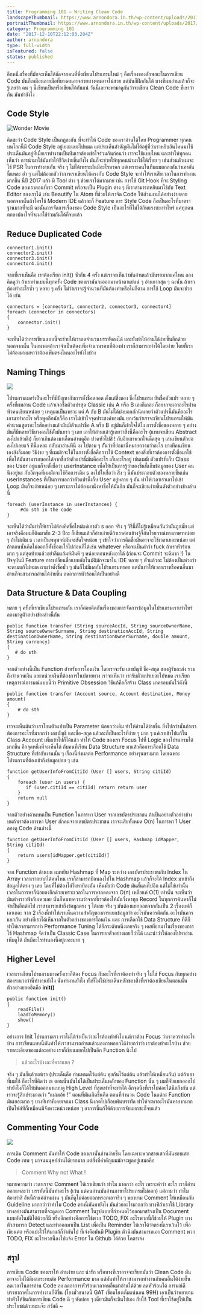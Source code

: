 ```yaml
---
title: Programming 101 – Writing Clean Code
landscapeThumbnail: https://www.arnondora.in.th/wp-content/uploads/2017/12/programming-101-writing-clean-code-writing-clean-code-signed.png
portraitThumbnail: https://www.arnondora.in.th/wp-content/uploads/2017/12/programming-101-writing-clean-code-writing-clean-code-signed.png
category: Programming 101
date: "2017-12-10T22:12:03.284Z"
author: arnondora
type: full-width
isFeatured: false
status: published
---
```


อีกหนึ่งเรื่องที่มักจะเห็นได้ชัดจากคนที่พึ่งเขียนโปรแกรมใหม่ ๆ คือเรื่องของลักษณะในการเขียน Code มันก็เหมือนลายมือที่บางคนอาจสวยบางคนอาจไม่สวย แต่มันก็ฝึกกันได้ บางทีผมอ่านแล้วก็จะรู้เลยว่า คน ๆ นี้เขียนเป็นหรือเขียนได้กันแน่ วันนี้เลยจะพามาดูกันว่าจะเขียน Clean Code ที่เขาว่ากัน มันทำยังไง

## Code Style
![Wonder Movie](https://i2.wp.com/www.arnondora.in.th/wp-content/uploads/2017/12/programming-101-writing-clean-code-writing-clean-code-psr.png?ssl=1)

คิดซะว่า Code Style เป็นกฏละกัน ที่จะทำให้ Code ของเราอ่านได้โดย Programmer ทุกคน บนโลกนี้มี Code Style อยู่เยอะแยะไปหมด แต่ประเด็นสำคัญมันไม่ได้อยู่ที่ว่าเราหยิบอันไหนมาใช้ ประเด็นมันอยู่ที่เมื่อเราทำงานเป็นทีมเราต้องเข้าใจร่วมกันก่อนว่า เราจะใช้แบบไหน และทำให้ทุกคนเห็นว่า การนำมาใช้มันทำให้ชีวิตง่ายขึ้นยังไง มันก็จะช่วยให้ทุกคนนำมาใช้ได้เรื่อย ๆ เช่นส่วนตัวผมจะใช้ PSR ในการทำงานกัน จริง ๆ ไม่ได้เพราะมันมีอะไรหรอก แต่เพราะคนในทีมผมตกลงกันว่าเอาอันนี้แหละ ฮ่า ๆ แต่ไม่ต้องกลัวว่าการเราเขียนให้ตรงกับ Code Style จะทำให้เราเสียเวลาในการทำงานมากขึ้น นี่ปี 2017 แล้ว มี Tool ต่าง ๆ ช่วยเราได้มากมาย เช่น การใช้ Git Hook ที่จะ Styling Code ของเราตอนที่เรา Commit หรือจะเป็น Plugin ต่าง ๆ ที่เราสามารถหยิบมาใช้กับ Text Editor ของเราได้ เช่น Beautify ใน Atom ที่ช่วยให้เราจัด Code ให้ส่วนงามได้อย่างง่ายดาย นอกจากนั้นถ้าใครใช้ Modern IDE แล้วละก็ Feature การ Style Code ถือเป็นอะไรที่มาตราฐานมากที่จะมี ฉะนั้นการจัดการเรื่องของ Code Style เป็นอะไรที่ไม่ได้กินแรงซะเท่าไหร่ แค่ทุกคนตกลงปลงใจที่จะมาใช้ร่วมกันได้ก็จบแล้ว

## Reduce Duplicated Code
```
connector1.init()
connector2.init()
connector3.init()
connector4.init()
```

จากที่เราเห็นคือ เราต้องเรียก init() ซ้ำกัน 4 ครั้ง แต่เราจะเห็นว่ามันอ่านแล้วมันรกมากแค่ไหน ลองคิดดูว่า ถ้าเราทำแบบนี้ทุกครั้ง Code ของเรามันจะออกมาหน้าตาแย่แน่ ๆ อ่านยากสุด ๆ ฉะนั้น ถ้าเราต้องทำอะไรซ้ำ ๆ หลาย ๆ ครั้ง ไม่ว่าเราจะรู้จำนวนที่มันต้องทำหรือไม่ก็ตาม การใช้ Loop มันจะช่วยได้ เช่น

```
connectors = [connector1, connector2, connector3, connector4]
foreach (connector in connectors)
{
    connector.init()
}
```

จะเห็นได้ว่าการเขียนแบบนี้จะช่วยให้เราลดจำนวนบรรทัดลงได้ และยังทำให้อ่านได้ง่ายขึ้นอีกด้วย นอกจากนั้น ในอนาคตถ้าเราจำเป็นต้องเพิ่มจำนวนรอบที่ต้องทำ เราก็สามารถทำได้โดยง่าย โดยที่ีเราไม่ต้องมางมหาว่าต้องเพิ่มตรงไหนอะไรยังไงบ้าง

## Naming Things
![](https://i0.wp.com/www.arnondora.in.th/wp-content/uploads/2017/08/writing-good-code-writing-good-code-programming-101-good-code-naming.png?ssl=1)

โปรแกรมเมอร์เป็นอะไรที่มีปัญหากับการตั้งชื่อตลอด ตั้งแต่สิ่งของ ชื่อโปรแกรม ยันชื่อตัวแปร หลาย ๆ ครั้งที่ผมอ่าน Code แล้วเจอชื่อตัวแปรสุด Classic เช่น A หรือ B เองก็เถอะ ก็อยากจะเอาอะไรฝาดหัวคนเขียนหน่อย ๆ เหตุผลเป็นเพราะ แค่ A กับ B มันไม่ได้บ่งบอกสักนิดเลยว่าตัวแปรนี้มันคืออะไร เอามาทำอะไร หรือพูดอีกนัยก็คือ เราไม่เข้าใจจุดประสงค์ของมัน ยกเว้นว่าเราจะเขียนโปรแกรมให้มันคำนวณสูตรอะไรสักอย่างแล้วมันมีตัวแปรชื่อ A หรือ B อยู่มันก็เข้าใจได้ไง การตั้งชื่อของหลาย ๆ อย่างมันก็มีหลายวิธีบางคนใช้ตั้งมันยาว ๆ เลย เอาให้อ่านแล้วรู้เลยว่าสิ่งนี้คืออะไร (แทบจะเขียน Abstract ลงไปแล้วมั่ง) ก็ยาวเกินต้องมาเลื่อนอ่านดูอีก ปวดหัวไปสิ ! กับอีกเขาพวกใจเด็ดสุด ๆ เล่นเขียนตัวย่อลงไปเลยแจ้ ทีนี้แหละ กลับมาอ่านทีนี่ งง ไปตาม ๆ กัันว่าที่ย่อมานี่หมายความว่าอะไร บางทีคนเขียนเองยังลืมเลย วิธีง่าย ๆ ที่ผมมักจะใช้ในการตั้งชื่อคือการใช้ Context ของสิ่งที่เราต้องการตั้งชื่อมาใช้ เพื่อให้มันสามารถบอกได้จากชื่อว่าตัวแปรนี้มันคืออะไร เก็บอะไรอยู่ เช่นผมมี ตัวแปรที่เก็บ Class ของ User อยู่ผมก็จะตั้งชื่อว่า userInstance เพื่อให้เป็นการรู้ว่าของชิ้นนี้เก็บข้อมูลของ User คนนึงอยู่นะ กับอีกจุดที่ผมมักจะใช้คือการเติม s ลงไปในชื่อว่า สิ่ง ๆ นี้มันประกอบตัวของหลายชิ้นเช่น userInstances ที่เป็นการบอกว่าตัวแปรนี้เก็บ User อยู่หลาย ๆ อัน ทำให้เวลาเราเอาไปเข้า Loop มันก็จะง่ายหน่อย ๆ เพราะเราไม่ต้องมานั่งหาชื่อให้มันอีก มันก็จะเขียนง่ายขึ้นดังตัวอย่างข้างล่างนี้

```
foreach (userInstance in userInstances) {
     #do sth in the code
}
```

จะเห็นได้ว่ามันทำให้เราไม่ต้องคิดชื่อใหม่แค่เอาตัว s ออก จริง ๆ วิธีนี้ก็ไม่รู้เหมือนกันว่ามันถูกมั้ย แต่เอาจริงคือผมก็ติดมาสัก 2-3 ปีละ ก็เขียนแล้วก็อ่านง่ายดีถ้าเราค่อนข้างจู้จี้กับไวยกรณ์ทางภาษาหน่อย ๆ ถ้าไม่เติม s เวลาเป็นพหุพจน์มันจะขัดใจหน่อย ๆ เข้าใจว่าการคิดชื่อมันอาจจะใช้เวลาเยอะหน่อย แต่ถ้าตอนนั้นคิดไม่ออกก็ตั้งชื่ออะไรไปก่อนก็ได้เช่น whatever หรือจะเป็นคำว่า fuck ถ้าเราหัวร้อนมาก ๆ แต่สุดท้ายแล้วอย่าลืมแก้มห้มันดี ๆ หน่อยตอนหลังเอาได้ (ก่อนจะ Commit จะดีมาก !) ในปัจจุบันมี Feature การเปลี่ยนชื่อแบบอัตโนมัติมักจะมาใน IDE หลาย ๆ ตัวแล้วละ ไม่ต้องเป็นห่วงว่าจะตามแก้ไม่หมด ถามว่าตั้งชื่อมั่ว ๆ มันก็ไม่มีผลกับโปรแกรมหรอก แต่มันทำให้เวลาเราหรือคนอื่นมาอ่านก็จะสามารถอ่านได้ง่ายขึ้น ลดอาการหัวร้อนได้เป็นอย่างดี

## Data Structure & Data Coupling
หลาย ๆ ครั้งที่เราเขียนโปรแกรมกัน เราก็ค่อยคิดกันเรื่องของการจัดการข้อมูลในโปรแกรมเราเท่าไหร่ ลองมาดูตัวอย่างข้างล่างนี้กัน

```
public function transfer (String sourceAccId, String sourceOwnerName, String sourceOwnerSurname, String destinationAccId, String destinationOwnerName, String destinationOwnerSurname, double amount, String currency)
{
   # do sth
}
```

จากตัวอย่างนี้เป็น Function สำหรับการโอนเงิน โดยเราจะรับ เลขบัญชี ชื่อ-สกุล ของผู้รับละส่ง รวมถึงจำนวนเงิน และหน่วยเงินที่ต้องการในปลายทาง เราจะเห็นว่า เรารับตัวแปรเยอะไปหมด เราเรียกเหตุการณ์อารมณ์แบบนี้ว่า Primitive Obsession วิธีแก้คือก็สร้าง Class มาครอบมันไว้ดังนี้

```
public function transfer (Account source, Account destination, Money amount)
{
    # do sth
}
```

เราจะเห็นมันว่า เราโยนตัวแปรเป็น Parameter น้อยกว่าเดิม ทำให้อ่านได้ง่ายขึ้น ยิ่งไปกว่านั้นถ้าเราต้องการอะไรที่มากกว่า เลขบัญชี และชื่อ-สกุล แล้วละก็เป็นอะไรที่ง่าย ๆ มาก ๆ แค่เราเข้าไปแก้ใน Class Account เพิ่มเข้าไปก็ได้แล้ว ทำให้ Code ของเรา Focus ไปที่ Logic ของโปรแกรมได้มากขึ้น อีกจุดหนึ่งที่จะเห็นได้ กับคนที่เรียน Data Structure มาแล้วคือการเลือกใช้ Data Structure ที่เข้ากับงานนั้น ๆ เรื่องนี้ส่งผลต่อ Performance อย่างรุนแรงมาก โดยเฉพาะโปรแกรมที่ต้องเข้าถึงข้อมูลบ่อย ๆ เช่น

```
function getUserInfoFromCitiId (User [] users, String citiId)
{
    foreach (user in users) {
       if (user.citiId == citiId) return return user
    }
    return null
}
```

จากตัวอย่างด้านบนเป็น Function ในการหา User จากเลขบัตรประชาชน ถ้าเป็นอย่างตัวอย่างข้างบนถ้าเราต้องการหา User สักคนจากเลขบัตรประชาชน เราจะเสียทั้งหมด O(n) ในการหา 1 User ลองดู Code ด้านล่างนี้

```
function getUserInfoFromCitiId (User [] users, Hashmap idMapper, String citiId)
{
    return users[idMapper.get(citiId)]
}
```

จาก Function ด้านบน ผมหยิบ Hashmap ที่ Map ระหว่าง เลขบัตรประชาชนกับ Index ใน Array เวลาเราอยากได้คนไหน เราก็สามารถป้อนลงไปใน Hashmap แล้วก็จะได้ Index มาเข้าถึงข้อมูลได้ตรง ๆ เลย โดยที่ไม่ต้องไล่วิ่งหาทีละอัน เห็นมั้ยว่า Code มันสั้นลงไปอีก แต่ไม่ใช่เท่านั้นเวลาในการหาก็น้อยลงอีกด้วยเพราะเวลาในการหาลดลงจาก O(n) เหลือแค่ O(1) เท่านั้น จะเห็นว่ามันต่างราวฟ้ากับเหวเลย นั่นก็หมายความว่าจากที่เราต้องให้มันวิ่งหาทุก Record ในทุกการค้นหาก็ไม่จำเป็นอีกต่อไป เราสามารถเข้าถึงข้อมูลตรง ๆ ได้เลย จริง ๆ มันต้องแยกออกจากกันเป็น 2 เรื่องแต่ก็เอาเถอะ จาก 2 เรื่องนี้ทำให้เราเห็นความสำคัญของการแยกข้อมูลว่า อะไรมันควรติดกัน อะไรมันควรแยกกัน อย่างที่เราได้เห็นจากในตัวอย่างของการโอนเงิน และ การเลือกใช้ Data Structure ที่ดีก็ทำให้เราสามารถทำ Performance Tuning ได้อีกระดับหนึ่งเลยจริง ๆ เคสที่ยกมาในเรื่องของการใช้ Hashmap จัดว่าเป็น Classic Case ในการยกตัวอย่างเลยก็ว่าได้ แนะนำว่าให้ลองไปหาอ่านเพิ่มดูได้ มันมีอะไรทำนองนี้อยู่เยอะมาก ๆ

## Higher Level
เวลาเราเขียนโปรแกรมบางครั้งเราก็ต้อง Focus กับอะไรที่เราต้องทำจริง ๆ ไม่ใช่ Focus กับทุกอย่าง ต้องระแวงว่านี่ทำงานยังไง นั่นทำงานยังไง ทั้งที่ไม่ใช่ประเด็นหลักของสิ่งที่เราต้องเขียนในตอนนั้น ตัวอย่างยอดฮิตคือ **init()**

```
public function init()
{
    readFile()
    loadToMemory()
    show()
}
```

อย่างการ Init โปรแกรมเรา เราไม่ได้จำเป็นว่าอะไรต้องทำยังไง แต่เราต้อง Focus ว่าเราควรทำอะไรบ้าง การเขียนแบบนี้มันทำให้เราสามารถอ่านแล้วมองภาพออกได้ง่ายกว่าว่า เราต้องทำอะไรบ้าง ส่วยรายละเอียดของแต่ละอย่าง เราก็เขียนแยกไปเป็นอีก Function นึงไป

> แล้วอะไรบ้างละที่ควรแยก ?

จริง ๆ มันก็แล้วแต่เรา (ประเด็นคือ กำนหนดไว้แต่ต้น คุยกันไว้แต่ต้น แล้วทำให้เหมือนกัน) แต่ถ้าเอาที่ผมใช้ ก็อะไรที่คิดว่า ณ ตอนนั้นมันไม่ได้เป็นประเด็นหลักของ Function นั้น ๆ ผมก็จับแยกออกไป ทำยังไงก็ได้ให้มันออกมาแบบดู High Level ที่สุดเท่าที่จะทำได้ อีกจุดนึงที่เราไม่ค่อยได้นึกถึงกัน แต่เราจะรู้สึกประมาณว่า “แม่มเอ้ย !” ตอนที่มันเกิดขึ้นคือ ตอนที่จำนวน Code ในแต่ละ Function มันเยอะมาก ๆ บางทีเท่าที่เคยเจอมา Class นึงกดไปเกือบพันบรรทัด ทำให้จะหาอะไรมันหายากมาก เปิดไฟล์ทีก็เหมือนมีจังหวะหน่วงหน่อย ๆ อาการนี้แก้ได้ด้วยการจับแยกซะก็จบแล้ว

## Commenting Your Code
![](https://i2.wp.com/www.arnondora.in.th/wp-content/uploads/2017/08/writing-good-code-writing-good-code-programming-101-good-code-comment.png?ssl=1)

การเติม Comment มันทำให้ Code ของเรานั้นอ่านง่ายขึ้น โดยเฉพาะพวกสายเสกที่มันชอบเสก Code เทพ ๆ มาจนมนุษย์อ่านได้ยากมาก แต่สิ่งที่คำคัญผมมักจะพูดอยู่เสมอคือ

> Comment Why not What !

หมายความว่า เวลาเราจะ Comment ให้เราเขียนว่า ทำไม มากกว่า อะไร เพราะคำว่า อะไร เราก็อ่านออกแหละว่า บรรทัดนี้มันทำอะไร (เว้น แต่คนอ่านมันอ่านภาษาโปรแกรมไม่ออก) แต่ถามว่า ทำไม ต้องทำสิ อันนี้ถ้าแค่อ่านผ่าน ๆ มันก็ดูไม่ค่อยออกหรอกเอาจริง ๆ พยายาม Comment ให้เหมือนกับ Guideline มากกว่าว่าทำไม Code ตรงนี้มันมายังไง มันช่วยอะไรมากกว่า บางทีถ้าเราใช้ Library บางอย่างมันสามารถที่จะดูดเอา Comment ในรูปแบบที่กำหนดไว้ออกมาสร้างเป็น Document แบบอัตโนมัติได้ด้วยก็มี หรืออีกอย่างคือการใช้พวก TODO, FIX อะไรพวกนี้ก็ช่วยให้ Plugin บางตัวสามารถ Detect และทำออกมาเป็น List เพื่อเป็น Reminder ให้เราได้ว่าตรงนี้เราเว้นไว้ เพื่อเขียนต่อ หรือแปะไว้ให้มาแก้ก็ว่ากันไป ที่เจ๋งคือมันมี Plugin ตัวนึงมันสามารถเอา Comment พวก TODO, FIX อะไรพวกนี้ลงไปแจ้ง Error ใน Github ได้ด้วย โคตรเจ๋ง

## สรุป
การเขียน Code ของเราให้ อ่านง่าย และ น่ารัก หรือบางทีเราอาจจะเรียกมันว่า Clean Code มันอาจจะไม่ได้มีผลกระทบต่อ Performance มาก แต่มันทำให้เราสามารถทำงานกับคนอื่นได้ง่ายขึ้น ลดเวลาในการอ่าน Code ลง ลดอาการหัวร้อนเวลาคนอื่นมาอ่านได้ด้วย ลดหัวร้อนได้ อารมณ์ดี บรรยากาศในการทำงานก็ดีขึ้น (โยงมั่วขนาดนี้ GAT เชี่อมโยงเต็มแน่นอน 99H) เอาเป็นว่าพยายามทำตัวให้ชินกับการเขียน Code ดี ๆ หัดบ่อย ๆ เดี๋ยวมันก็จะชินไปเอง กับใช้ Tool ที่เราใช้อยู่ให้เป็นประโยชน์ด้วยนะแจ๊ะ สวัสดี ~
